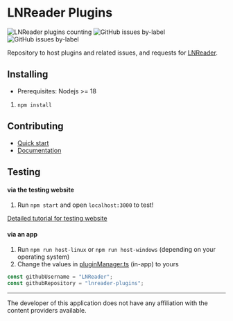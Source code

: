# LNReader Plugins

<p>
<img alt="LNReader plugins counting" src="https://raw.githubusercontent.com/LNReader/lnreader-plugins/plugins/v3.0.0/total.svg">
<img alt="GitHub issues by-label"  src="https://img.shields.io/github/issues/lnreader/lnreader-plugins/Source%20Request?color=success&label=source%20requests">
<img  alt="GitHub issues by-label"  src="https://img.shields.io/github/issues/lnreader/lnreader-plugins/Bug?color=red&label=bugs">
</p>

Repository to host plugins and related issues, and requests for
[LNReader](https://github.com/LNReader/lnreader).

## Installing

-   Prerequisites: Nodejs >= 18

1. `npm install`

## Contributing

-   [Quick start](./docs/quickstart.md)
-   [Documentation](./docs/docs.md)

## Testing

#### via the testing website

1. Run `npm start` and open `localhost:3000` to test!

[Detailed tutorial for testing website](./docs/website-tutorial.md)

#### via an app

1. Run `npm run host-linux` or `npm run host-windows` (depending on your operating system)
2. Change the values in [pluginManager.ts](https://github.com/LNReader/lnreader/blob/master/src/plugins/pluginManager.ts) (in-app) to yours 

```ts
const githubUsername = "LNReader";
const githubRepository = "lnreader-plugins";
```

---

The developer of this application does not have any affiliation with the content providers available.
